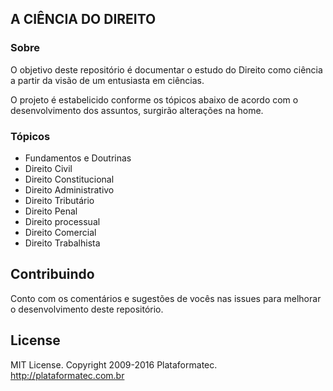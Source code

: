 ## A CIÊNCIA DO DIREITO


[logo]: https://www.google.com.br/url?sa=i&rct=j&q=&esrc=s&source=images&cd=&cad=rja&uact=8&ved=0ahUKEwjKzvOKo6PXAhVDTJAKHWnUCyAQjRwIBw&url=https%3A%2F%2Fwww.estudarfora.org.br%2Fmestrado-em-direito-no-exterior-dicas-essenciais-para-a-candidatura%2F&psig=AOvVaw0zZBHRihSofjDwiy11RM56&ust=1509828226214004 "Ciência do Direito"

### Sobre

O objetivo deste repositório é documentar o estudo do Direito como ciência a partir da visão de um entusiasta em ciências.

O projeto é estabelicido conforme os tópicos abaixo de acordo com o desenvolvimento dos assuntos, surgirão alterações na home.


### Tópicos

- Fundamentos e Doutrinas
- Direito Civil
- Direito Constitucional
- Direito Administrativo
- Direito Tributário
- Direito Penal
- Direito processual
- Direito Comercial
- Direito Trabalhista



## Contribuindo

Conto com os comentários e sugestões de vocês nas issues para melhorar o desenvolvimento deste repositório. 




## License

MIT License. Copyright 2009-2016 Plataformatec. http://plataformatec.com.br